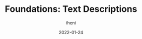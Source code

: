 ---
author: iheni
date: 2022-01-24
permalink: false
publisher: tetralogical
tags:
  - accessibility
  - writing
target_url: https://tetralogical.com/blog/2022/01/24/text-descriptions/
title: "Foundations: Text Descriptions"
---